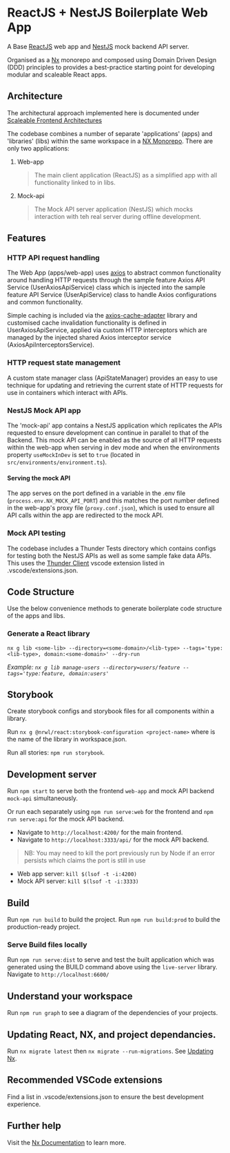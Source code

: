 # ReactJS + NestJS Boilerplate Web App

A Base [ReactJS](https://reactjs.org) web app and [NestJS](https://docs.nestjs.com/) mock backend API server.

Organised as a [Nx](https://nx.dev) monorepo and composed using Domain Driven Design (DDD) principles to provides a best-practice starting point for developing modular and scaleable React apps.

## Architecture

The architectural approach implemented here is documented under
[Scaleable Frontend Architectures](https://luxproject.luxoft.com/confluence/display/APACUX/Scaleable+Frontend+Architectures)

The codebase combines a number of separate 'applications' (apps) and 'libraries' (libs) within the same workspace in a [NX Monorepo](https://nx.dev). There are only two applications:

1. Web-app

   > The main client application (ReactJS) as a simplified app with all functionality linked to in libs.

2. Mock-api
   > The Mock API server application (NestJS) which mocks interaction with teh real server during offline development.

## Features

### HTTP API request handling

The Web App (apps/web-app) uses [axios](https://github.com/axios/axios) to abstract common functionality around handling HTTP requests through the sample feature Axios API Service (UserAxiosApiService) class which is injected into the sample feature API Service (UserApiService) class to handle Axios configurations and common functionality.

Simple caching is included via the [axios-cache-adapter](https://github.com/RasCarlito/axios-cache-adapter) library and customised cache invalidation functionality is defined in UserAxiosApiService, applied via custom HTTP interceptors which are managed by the injected shared Axios interceptor service (AxiosApiInterceptorsService).

### HTTP request state management

A custom state manager class (ApiStateManager) provides an easy to use technique for updating and retrieving the current state of HTTP requests for use in containers which interact with APIs.

### NestJS Mock API app

The 'mock-api' app contains a NestJS application which replicates the APIs requested to ensure development can continue in parallel to that of the Backend. This mock API can be enabled as the source of all HTTP requests within the web-app when serving in dev mode and when the environments property `useMockInDev` is set to `true` (located in `src/environments/environment.ts`).

#### Serving the mock API

The app serves on the port defined in a variable in the .env file
(`process.env.NX_MOCK_API_PORT`) and this matches the port number defined in the web-app's
proxy file (`proxy.conf.json`), which is used to ensure all API calls within the app are
redirected to the mock API.

### Mock API testing

The codebase includes a Thunder Tests directory which contains configs for testing both
the NestJS APIs as well as some sample fake data APIs.
This uses the [Thunder
Client](https://marketplace.visualstudio.com/items?itemName=rangav.vscode-thunder-client)
vscode extension listed in .vscode/extensions.json.

## Code Structure

Use the below convenience methods to generate boilerplate code structure of the apps and libs.

### Generate a React library

`nx g lib <some-lib> --directory=<some-domain>/<lib-type> --tags='type:<lib-type>, domain:<some-domain>' --dry-run`

_Example: `nx g lib manage-users --directory=users/feature --tags='type:feature, domain:users'`_

## Storybook

Create storybook configs and storybook files for all components within a library.

Run `nx g @nrwl/react:storybook-configuration <project-name>` where <project-name> is
the name of the library in workspace.json.

Run all stories: `npm run storybook`.

## Development server

Run `npm start` to serve both the frontend `web-app` and mock API backend `mock-api` simultaneously.

Or run each separately using `npm run serve:web` for the frontend and `npm run serve:api` for the mock API backend.

- Navigate to `http://localhost:4200/` for the main frontend.
- Navigate to `http://localhost:3333/api/` for the mock API backend.

> NB: You may need to kill the port previously run by Node if an error persists which claims the port is still in use

- Web app server: `kill $(lsof -t -i:4200)`
- Mock API server: `kill $(lsof -t -i:3333)`

## Build

Run `npm run build` to build the project.
Run `npm run build:prod` to build the production-ready project.

### Serve Build files locally

Run `npm run serve:dist` to serve and test the built application which was generated using the BUILD command above using the `live-server` library. Navigate to `http://localhost:6600/`

## Understand your workspace

Run `npm run graph` to see a diagram of the dependencies of your projects.

## Updating React, NX, and project dependancies.

Run `nx migrate latest` then `nx migrate --run-migrations`. See [Updating Nx](https://nx.dev/using-nx/updating-nx).

## Recommended VSCode extensions

Find a list in .vscode/extensions.json to ensure the best development experience.

## Further help

Visit the [Nx Documentation](https://nx.dev) to learn more.
